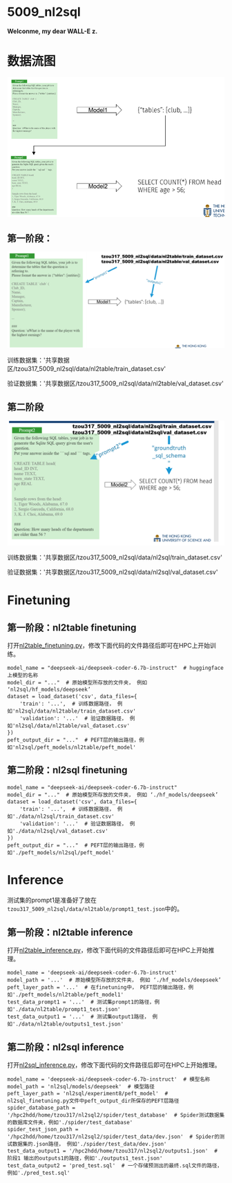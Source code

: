 # 5009_nl2sql

**Welconme, my dear WALL-E z.**



# 数据流图
![](dataflow.png)

## 第一阶段：
![](dataflow1.png)

训练数据集：'共享数据区/tzou317_5009_nl2sql/data/nl2table/train_dataset.csv'

验证数据集：'共享数据区/tzou317_5009_nl2sql/data/nl2table/val_dataset.csv'

## 第二阶段
![](dataflow2.png)

训练数据集：'共享数据区/tzou317_5009_nl2sql/data/nl2sql/train_dataset.csv'

验证数据集：'共享数据区/tzou317_5009_nl2sql/data/nl2sql/val_dataset.csv'

# Finetuning
## 第一阶段：nl2table finetuning
打开[nl2table_finetuning.py](nl2table_finetuning.py)，修改下面代码的文件路径后即可在HPC上开始训练。

```{python eval=FALSE, include=TRUE}
model_name = "deepseek-ai/deepseek-coder-6.7b-instruct"  # huggingface上模型的名称
model_dir = "..."  # 原始模型所存放的文件夹， 例如 ‘nl2sql/hf_models/deepseek’
dataset = load_dataset('csv', data_files={
    'train': '...',  # 训练数据路径， 例如'nl2sql/data/nl2table/train_dataset.csv'
    'validation': '...'  # 验证数据路径， 例如'nl2sql/data/nl2table/val_dataset.csv'
})
peft_output_dir = "..."  # PEFT层的输出路径，例如'nl2sql/peft_models/nl2table/peft_model'
```

## 第二阶段：nl2sql finetuning
```{python eval=FALSE, include=TRUE}
model_name = "deepseek-ai/deepseek-coder-6.7b-instruct"
model_dir = "..."  # 原始模型所存放的文件夹， 例如 ‘./hf_models/deepseek’
dataset = load_dataset('csv', data_files={
    'train': '...',  # 训练数据路径， 例如'./data/nl2sql/train_dataset.csv'
    'validation': '...'  # 验证数据路径， 例如'./data/nl2sql/val_dataset.csv'
})
peft_output_dir = "..."  # PEFT层的输出路径，例如'./peft_models/nl2sql/peft_model'
```


# Inference
测试集的prompt1是准备好了放在`tzou317_5009_nl2sql/data/nl2table/prompt1_test.json`中的。

## 第一阶段：nl2table inference
打开[nl2table_inference.py](nl2table_inference.py)，修改下面代码的文件路径后即可在HPC上开始推理。

```{python eval=FALSE, include=TRUE}
model_name = 'deepseek-ai/deepseek-coder-6.7b-instruct'
model_path = '...'  # 原始模型所存放的文件夹， 例如 ‘./hf_models/deepseek’
peft_layer_path = '...'  # 在finetuning中， PEFT层的输出路径，例如'./peft_models/nl2table/peft_model1'
test_data_prompt1 = '...'  # 测试集prompt1的路径，例如'./data/nl2table/prompt1_test.json'
test_data_output1 = '...'  # 测试集output1路径， 例如'./data/nl2table/outputs1_test.json'
```

## 第二阶段：nl2sql inference
打开[nl2sql_inference.py](nl2sql_inference.py)，修改下面代码的文件路径后即可在HPC上开始推理。

```{python eval=FALSE, include=TRUE}
model_name = 'deepseek-ai/deepseek-coder-6.7b-instruct'  # 模型名称
model_path = 'nl2sql/models/deepseek'  # 模型路径
peft_layer_path = 'nl2sql/experiment8/peft_model'  # nl2sql_finetuning.py文件中peft_output_dir所保存的PEFT层路径
spider_database_path = '/hpc2hdd/home/tzou317/nl2sql2/spider/test_database'  # Spider测试数据集的数据库文件夹，例如'./spider/test_database'
spider_test_json_path = '/hpc2hdd/home/tzou317/nl2sql2/spider/test_data/dev.json'  # Spider的测试数据集的.json路径， 例如'./spider/test_data/dev.json'
test_data_output1 = '/hpc2hdd/home/tzou317/nl2sql2/outputs1.json'  # 阶段1 输出的outputs1的路径，例如'./outputs1_test.json'
test_data_output2 = 'pred_test.sql'  # 一个存储预测出的最终.sql文件的路径，例如'./pred_test.sql'
```
